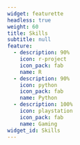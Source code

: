 ```yaml
---
widget: featurette
headless: true
weight: 60
title: Skills
subtitle: null
feature:
  - description: 90%
    icon: r-project
    icon_pack: fab
    name: R
  - description: 90%
    icon: python
    icon_pack: fab
    name: Python
  - description: 100%
    icon: playstation
    icon_pack: fab
    name: Gaming
widget_id: Skills
---
```

